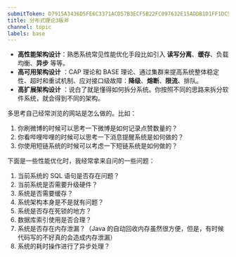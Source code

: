 ```yaml
---
submitToken: D7915A3436D5FE6C3371ACD57B3ECF5B22FC097632E15ADDB1D1FF1DC53C623D
title: 分布式理论3板斧
channel: topic
labels: base
---
```



- **高性能架构设计**：熟悉系统常见性能优化手段比如引入 **读写分离**、**缓存**、负载均衡、**异步** 等等。
- **高可用架构设计** ：CAP 理论和 BASE 理论、通过集群来提高系统整体稳定性、超时和重试机制、应对接口级故障：**降级**、**熔断**、**限流**、排队。
- **高扩展架构设计** ：说白了就是懂得如何拆分系统。你按照不同的思路来拆分软件系统，就会得到不同的架构。

多思考自己经常浏览的网站是怎么做的。比如：
 
1. 你刷微博的时候可以思考一下微博是如何记录点赞数量的？
1. 你看哔哩哔哩的时候可以思考一下消息提醒系统是如何做的？
1. 你使用短链系统的时候可以考虑一下短链系统是如何做的？


下面是一些性能优化时，我经常拿来自问的一些问题：

1. 当前系统的 SQL 语句是否存在问题？
1. 当前系统是否需要升级硬件？
1. 系统是否需要缓存？
1. 系统架构本身是不是就有问题？
1. 系统是否存在死锁的地方？
1. 数据库索引使用是否合理？
1. 系统是否存在内存泄漏？（Java 的自动回收内存虽然很方便，但是，有时候代码写的不好真的会造成内存泄漏）
1. 系统的耗时操作进行了异步处理？
